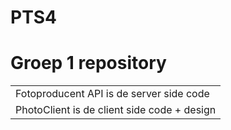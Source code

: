 PTS4
====
Groep 1 repository
====
<table>
<tr>
<td>
Fotoproducent API is de server side code</td></tr>
<tr><td>
PhotoClient is de client side code + design</td></tr></table>
